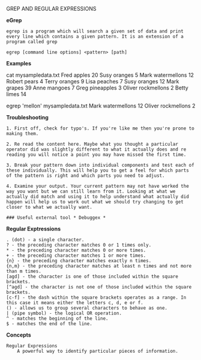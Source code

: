 GREP AND REGULAR EXPRESSIONS

__eGrep__

    egrep is a program which will search a given set of data and print every line which contains a given pattern. It is an extension of a program called grep

    egrep [command line options] <pattern> [path]

__Examples__

cat mysampledata.txt
Fred apples 20
Susy oranges 5
Mark watermellons 12
Robert pears 4
Terry oranges 9
Lisa peaches 7
Susy oranges 12
Mark grapes 39
Anne mangoes 7
Greg pineapples 3
Oliver rockmellons 2
Betty limes 14

egrep 'mellon' mysampledata.txt
Mark watermellons 12
Oliver rockmellons 2

__Troubleshooting__

    1. First off, check for typo's. If you're like me then you're prone to making them.

    2. Re read the content here. Maybe what you thought a particular operator did was slightly different to what it actually does and re reading you will notice a point you may have missed the first time.

    3. Break your pattern down into individual components and test each of these individually. This will help you to get a feel for which parts of the pattern is right and which parts you need to adjust.

    4. Examine your output. Your current pattern may not have worked the way you want but we can still learn from it. Looking at what we actually did match and using it to help understand what actually did happen will help us to work out what we should try changing to get closer to what we actually want.

    ### Useful external tool * Debuggex *

__Regular Exptressions__

    . (dot) - a single character.
    ? - the preceding character matches 0 or 1 times only.
    * - the preceding character matches 0 or more times.
    + - the preceding character matches 1 or more times.
    {n} - the preceding character matches exactly n times.
    {n,m} - the preceding character matches at least n times and not more than m times.
    [agd] - the character is one of those included within the square brackets.
    [^agd] - the character is not one of those included within the square brackets.
    [c-f] - the dash within the square brackets operates as a range. In this case it means either the letters c, d, e or f.
    () - allows us to group several characters to behave as one.
    | (pipe symbol) - the logical OR operation.
    ^ - matches the beginning of the line.
    $ - matches the end of the line.

__Concepts__

    Regular Expressions
        A powerful way to identify particular pieces of information.



